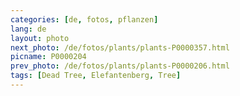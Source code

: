 ```yaml
---
categories: [de, fotos, pflanzen]
lang: de
layout: photo
next_photo: /de/fotos/plants/plants-P0000357.html
picname: P0000204
prev_photo: /de/fotos/plants/plants-P0000206.html
tags: [Dead Tree, Elefantenberg, Tree]
---
```

